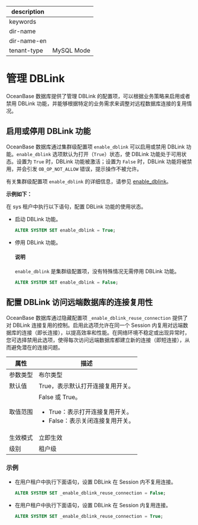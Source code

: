 |description||
|---|---|
|keywords||
|dir-name||
|dir-name-en||
|tenant-type|MySQL Mode|

# 管理 DBLink

OceanBase 数据库提供了管理 DBLink 的配置项，可以根据业务策略来启用或者禁用 DBLink 功能，并能够根据特定的业务需求来调整对远程数据库连接的复用情况。

## 启用或停用 DBLink 功能

OceanBase 数据库通过集群级配置项 `enable_dblink` 可以启用或禁用 DBLink 功能。`enable_dblink` 选项默认为打开（`True`）状态，使 DBLink 功能处于可用状态。设置为 `True` 时，DBLink 功能被激活；设置为 `False` 时，DBLink 功能将被禁用，并会引发 `OB_OP_NOT_ALLOW` 错误，提示操作不被允许。

有关集群级配置项 `enable_dblink` 的详细信息，请参见 [enable_dblink](../../../800.configuration-items-and-system-variables/100.system-configuration-items/300.cluster-level-configuration-items/6500.enable_dblink.md)。

**示例如下：**

在 sys 租户中执行以下语句，配置 DBLink 功能的使用状态。

* 启动 DBLink 功能。

    ```sql
    ALTER SYSTEM SET enable_dblink = True;
    ```

* 停用 DBLink 功能。

    <main id="notice" type='explain'>
      <h4>说明</h4>
      <p><code>enable_dblink</code> 是集群级配置项，没有特殊情况无需停用 DBLink 功能。</p>
    </main>

    ```sql
    ALTER SYSTEM SET enable_dblink = False;
    ```

## 配置 DBLink 访问远端数据库的连接复用性

OceanBase 数据库通过隐藏配置项 `_enable_dblink_reuse_connection` 提供了对 DBLink 连接复用的控制。启用此选项允许在同一个 Session 内复用对远端数据库的连接（即长连接），以提高效率和性能。在网络环境不稳定或出现异常时，您可选择禁用此选项，使得每次访问远端数据库都建立新的连接（即短连接），从而避免潜在的连接问题。

|   属性   |   描述   |
|----------|----------|
| 参数类型  | 布尔类型 |
| 默认值    | True，表示默认打开连接复用开关。|
| 取值范围  | False 或 True。<ul><li>True：表示打开连接复用开关。</li><li>False：表示关闭连接复用开关。</li></ul> |
| 生效模式  | 立即生效 |
| 级别      | 租户级 |

### 示例

* 在用户租户中执行下面语句，设置 DBLink 在 Session 内不复用连接。

  ```sql
  ALTER SYSTEM SET _enable_dblink_reuse_connection = False;
  ```

* 在用户租户中执行下面语句，设置 DBLink 在 Session 内复用连接。

  ```sql
  ALTER SYSTEM SET _enable_dblink_reuse_connection = True;
  ```
